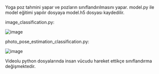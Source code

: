 Yoga poz tahmini yapar ve pozların sınıflandırılmasını yapar.
model.py ile model eğitimi yapılır dosyaya model.h5 dosyası kaydedilir.


image_classification.py: 

![image](https://github.com/user-attachments/assets/ce3a2040-9c65-427c-8071-3801fbf466c9)


photo_pose_estimation_classification.py:

![image](https://github.com/user-attachments/assets/04ab8152-4364-4a4f-ab27-47a151711d30)


Videolu python dosyalarında insan vücudu hareket ettikçe sınıflandırma değişmektedir.
